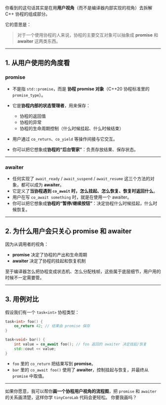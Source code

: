 你看到的这句话其实是在用**用户视角**（而不是编译器内部实现的视角）去拆解 C++ 协程的组成部分。

它的意思是：

> 对于一个使用协程的人来说，协程的主要交互对象可以抽象成 **promise** 和 **awaiter** 这两类东西。

---

## 1. 从用户使用的角度看

### **promise**

* 不是指 `std::promise`，而是 **协程 promise 对象**（C++20 协程标准里的 `promise_type`）。
* 它是**协程内部的状态管理者**，用来保存：

  * 协程的返回值
  * 协程的异常
  * 协程的生命周期控制（什么时候挂起、什么时候结束）
* 用户通过 `co_return`、`co_yield` 等操作间接与它交互。
* 你可以把它想象成**协程的“后台管家”**：负责存放结果、保存状态。

---

### **awaiter**

* 任何实现了 `await_ready` / `await_suspend` / `await_resume` 这三个方法的对象，都可以成为 **awaiter**。
* 它定义了**当协程遇到 `co_await` 时，怎么挂起、怎么恢复、恢复时返回什么**。
* 用户在写 `co_await something` 时，就是在使用一个 awaiter。
* 你可以把它想象成**协程的“暂停/继续按钮”**：决定协程什么时候挂起，什么时候恢复。

---

## 2. 为什么用户会只关心 promise 和 awaiter

因为从调用者的视角：

* **promise** 决定了协程的产出和生命周期
* **awaiter** 决定了协程的挂起和恢复机制

至于编译器怎么把协程变成状态机、怎么分配栈帧，这些属于底层细节，用户用的时候不一定需要管。

---

## 3. 用例对比

假设我们有一个 `task<int>` 协程类型：

```cpp
task<int> foo() {
    co_return 42; // 结果由 promise 保存
}

task<void> bar() {
    int value = co_await foo(); // foo 返回的 awaiter 决定挂起/恢复
    std::cout << value;
}
```

* `foo` 里的 `co_return` 把结果写到 **promise**。
* `bar` 里的 `co_await foo()` 使用了 **awaiter**，控制挂起与恢复，并最终从 `promise` 中取值。

---

如果你愿意，我可以帮你**画一个协程用户视角的流程图**，把 `promise` 和 `awaiter` 的关系画清楚，这样你学 `tinyCoroLab` 代码会更轻松。
你要我画吗？
